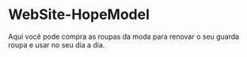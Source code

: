 # WebSite-HopeModel
Aqui você pode compra as roupas da moda para renovar o seu guarda roupa e usar no seu dia a dia. 
